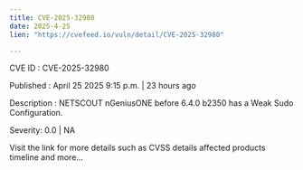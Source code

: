 ```yaml
---
title: CVE-2025-32980
date: 2025-4-25
lien: "https://cvefeed.io/vuln/detail/CVE-2025-32980"

---
```


CVE ID : CVE-2025-32980

Published :  April 25
2025
9:15 p.m. | 23 hours ago

Description : NETSCOUT nGeniusONE before 6.4.0 b2350 has a Weak Sudo Configuration.

Severity: 0.0 | NA

Visit the link for more details
such as CVSS details
affected products
timeline
and more...
